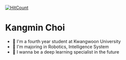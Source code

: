 [![HitCount](http://hits.dwyl.com/kangmincho1/kangmincho1/README.svg)](http://hits.dwyl.com/kangmincho1/kangmincho1/README)

# Kangmin Choi

 * 👦 I'm a fourth year student at Kwangwoon University
 * 📖 I'm majoring in Robotics, Intelligence System
 * 🙏 I wanna be a deep learning specialist in the future



<!--
**kangmincho1/kangmincho1** is a ✨ _special_ ✨ repository because its `README.md` (this file) appears on your GitHub profile.

Here are some ideas to get you started:

